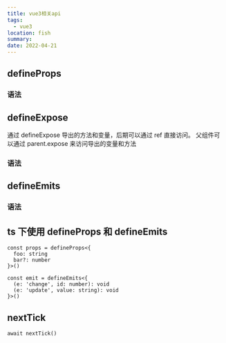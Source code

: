 ```yaml
---
title: vue3相关api
tags:
  - vue3
location: fish
summary:
date: 2022-04-21
---
```


## defineProps

### 语法

## defineExpose

通过 defineExpose 导出的方法和变量，后期可以通过 ref 直接访问。 父组件可以通过 parent.expose 来访问导出的变量和方法

### 语法

## defineEmits

### 语法

## ts 下使用 defineProps 和 defineEmits

```
const props = defineProps<{
  foo: string
  bar?: number
}>()

const emit = defineEmits<{
  (e: 'change', id: number): void
  (e: 'update', value: string): void
}>()
```

## nextTick

```
await nextTick()
```
